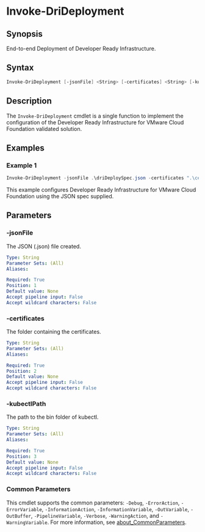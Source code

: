 # Invoke-DriDeployment

## Synopsis

End-to-end Deployment of Developer Ready Infrastructure.

## Syntax

``` powershell
Invoke-DriDeployment [-jsonFile] <String> [-certificates] <String> [-kubectlPath] <String> [<CommonParameters>]
```

## Description

The `Invoke-DriDeployment` cmdlet is a single function to implement the configuration of the Developer Ready
Infrastructure for VMware Cloud Foundation validated solution.

## Examples

### Example 1

``` powershell
Invoke-DriDeployment -jsonFile .\driDeploySpec.json -certificates ".\certificates\" -kubectlPath "C:\Kubectl\bin\"
```

This example configures Developer Ready Infrastructure for VMware Cloud Foundation using the JSON spec supplied.

## Parameters

### -jsonFile

The JSON (.json) file created.

```yaml
Type: String
Parameter Sets: (All)
Aliases:

Required: True
Position: 1
Default value: None
Accept pipeline input: False
Accept wildcard characters: False
```

### -certificates

The folder containing the certificates.

```yaml
Type: String
Parameter Sets: (All)
Aliases:

Required: True
Position: 2
Default value: None
Accept pipeline input: False
Accept wildcard characters: False
```

### -kubectlPath

The path to the bin folder of kubectl.

```yaml
Type: String
Parameter Sets: (All)
Aliases:

Required: True
Position: 3
Default value: None
Accept pipeline input: False
Accept wildcard characters: False
```

### Common Parameters

This cmdlet supports the common parameters: `-Debug`, `-ErrorAction`, `-ErrorVariable`, `-InformationAction`, `-InformationVariable`, `-OutVariable`, `-OutBuffer`, `-PipelineVariable`, `-Verbose`, `-WarningAction`, and `-WarningVariable`. For more information, see [about_CommonParameters](http://go.microsoft.com/fwlink/?LinkID=113216).
